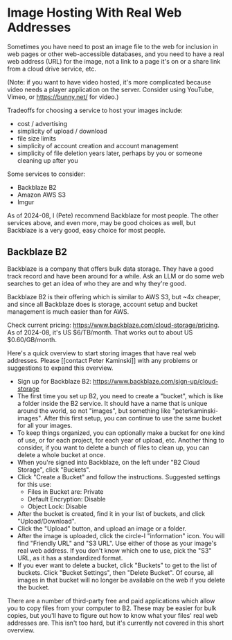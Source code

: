 # Image Hosting With Real Web Addresses

Sometimes you have need to post an image file to the web for inclusion in web pages or other web-accessible databases, and you need to have a real web address (URL) for the image, not a link to a page it's on or a share link from a cloud drive service, etc.

(Note: if you want to have video hosted, it's more complicated because video needs a player application on the server. Consider using YouTube, Vimeo, or <https://bunny.net/> for video.)

Tradeoffs for choosing a service to host your images include:

- cost / advertising
- simplicity of upload / download
- file size limits
- simplicity of account creation and account management
- simplicity of file deletion years later, perhaps by you or someone cleaning up after you

Some services to consider:

- Backblaze B2
- Amazon AWS S3
- Imgur

As of 2024-08, I (Pete) recommend Backblaze for most people. The other services above, and even more, may be good choices as well, but Backblaze is a very good, easy choice for most people.

## Backblaze B2

Backblaze is a company that offers bulk data storage. They have a good track record and have been around for a while. Ask an LLM or do some web searches to get an idea of who they are and why they're good.

Backblaze B2 is their offering which is similar to AWS S3, but ~4x cheaper, and since all Backblaze does is storage, account setup and bucket management is much easier than for AWS.

Check current pricing: <https://www.backblaze.com/cloud-storage/pricing>. As of 2024-08, it's US $6/TB/month. That works out to about US $0.60/GB/month.

Here's a quick overview to start storing images that have real web addresses. Please [[contact Peter Kaminski]] with any problems or suggestions to expand this overview.

- Sign up for Backblaze B2: <https://www.backblaze.com/sign-up/cloud-storage>
- The first time you set up B2, you need to create a "bucket", which is like a folder inside the B2 service. It should have a name that is unique around the world, so not "images", but something like "peterkaminski-images". After this first setup, you can continue to use the same bucket for all your images.
- To keep things organized, you can optionally make a bucket for one kind of use, or for each project, for each year of upload, etc. Another thing to consider, if you want to delete a bunch of files to clean up, you can delete a whole bucket at once.
- When you're signed into Backblaze, on the left under "B2 Cloud Storage", click "Buckets".
- Click "Create a Bucket" and follow the instructions. Suggested settings for this use:
  - Files in Bucket are: Private
  - Default Encryption: Disable
  - Object Lock: Disable
- After the bucket is created, find it in your list of buckets, and click "Upload/Download".
- Click the "Upload" button, and upload an image or a folder.
- After the image is uploaded, click the circle-I "information" icon. You will find "Friendly URL" and "S3 URL". Use either of those as your image's real web address. If you don't know which one to use, pick the "S3" URL, as it has a standardized format.
- If you ever want to delete a bucket, click "Buckets" to get to the list of buckets. Click "Bucket Settings", then "Delete Bucket". Of course, all images in that bucket will no longer be available on the web if you delete the bucket.

There are a number of third-party free and paid applications which allow you to copy files from your computer to B2. These may be easier for bulk copies, but you'll have to figure out how to know what your files' real web addresses are. This isn't too hard, but it's currently not covered in this short overview.

